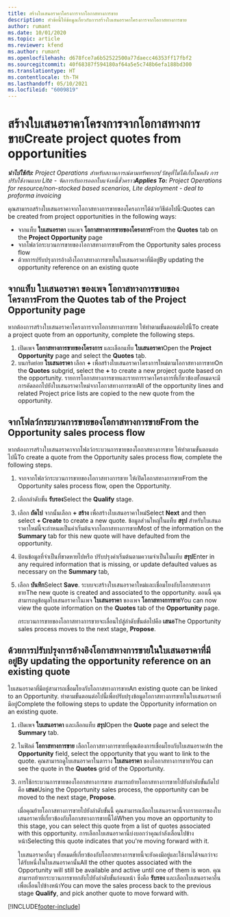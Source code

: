```yaml
---
title: สร้างใบเสนอราคาโครงการจากโอกาสทางการขาย
description: หัวข้อนี้ให้ข้อมูลเกี่ยวกับการสร้างใบเสนอราคาโครงการจากโอกาสทางการขาย
author: rumant
ms.date: 10/01/2020
ms.topic: article
ms.reviewer: kfend
ms.author: rumant
ms.openlocfilehash: d678fce7a6b52522500a77daecc46353ff17fbf2
ms.sourcegitcommit: 40f68387f594180af64a5e5c748b6efa188bd300
ms.translationtype: HT
ms.contentlocale: th-TH
ms.lasthandoff: 05/10/2021
ms.locfileid: "6009819"
---
```

# <a name="create-project-quotes-from-opportunities"></a><span data-ttu-id="3374a-103">สร้างใบเสนอราคาโครงการจากโอกาสทางการขาย</span><span class="sxs-lookup"><span data-stu-id="3374a-103">Create project quotes from opportunities</span></span>

<span data-ttu-id="3374a-104">_**นำไปใช้กับ:** Project Operations สำหรับสถานการณ์ตามทรัพยากร/วัสดุที่ไม่ได้เก็บในคลัง การปรับใช้งานแบบ Lite - จัดการกับการออกใบแจ้งหนี้ชั่วคราว_</span><span class="sxs-lookup"><span data-stu-id="3374a-104">_**Applies To:** Project Operations for resource/non-stocked based scenarios, Lite deployment - deal to proforma invoicing_</span></span>

<span data-ttu-id="3374a-105">คุณสามารถสร้างใบเสนอราคาจากโอกาสทางการขายของโครงการได้ด้วยวิธีต่อไปนี้:</span><span class="sxs-lookup"><span data-stu-id="3374a-105">Quotes can be created from project opportunities in the following ways:</span></span>

- <span data-ttu-id="3374a-106">จากแท็บ **ใบเสนอราคา** บนเพจ **โอกาสทางการขายของโครงการ**</span><span class="sxs-lookup"><span data-stu-id="3374a-106">From the **Quotes** tab on the **Project Opportunity** page</span></span>
- <span data-ttu-id="3374a-107">จากโฟลว์กระบวนการขายของโอกาสทางการขาย</span><span class="sxs-lookup"><span data-stu-id="3374a-107">From the Opportunity sales process flow</span></span>
- <span data-ttu-id="3374a-108">ด้วยการปรับปรุงการอ้างอิงโอกาสทางการขายในใบเสนอราคาที่มีอยู่</span><span class="sxs-lookup"><span data-stu-id="3374a-108">By updating the opportunity reference on an existing quote</span></span>

## <a name="from-the-quotes-tab-of-the-project-opportunity-page"></a><span data-ttu-id="3374a-109">จากแท็บ ใบเสนอราคา ของเพจ โอกาสทางการขายของโครงการ</span><span class="sxs-lookup"><span data-stu-id="3374a-109">From the Quotes tab of the Project Opportunity page</span></span>

<span data-ttu-id="3374a-110">หากต้องการสร้างใบเสนอราคาโครงการจากโอกาสทางการขาย ให้ทำตามขั้นตอนต่อไปนี้</span><span class="sxs-lookup"><span data-stu-id="3374a-110">To create a project quote from an opportunity, complete the following steps.</span></span>

1. <span data-ttu-id="3374a-111">เปิดเพจ **โอกาสทางการขายของโครงการ** และเลือกแท็บ **ใบเสนอราคา**</span><span class="sxs-lookup"><span data-stu-id="3374a-111">Open the **Project Opportunity** page and select the **Quotes** tab.</span></span> 
2. <span data-ttu-id="3374a-112">บนกริดย่อย **ใบเสนอราคา** เลือก **+** เพื่อสร้างใบเสนอราคาโครงการใหม่ตามโอกาสทางการขาย</span><span class="sxs-lookup"><span data-stu-id="3374a-112">On the **Quotes** subgrid, select the **+** to create a new project quote based on the opportunity.</span></span> <span data-ttu-id="3374a-113">รายการโอกาสทางการขายและรายการราคาโครงการที่เกี่ยวข้องทั้งหมดจะมีการคัดลอกไปยังใบเสนอราคาใหม่จากโอกาสทางการขาย</span><span class="sxs-lookup"><span data-stu-id="3374a-113">All of the opportunity lines and related Project price lists are copied to the new quote from the opportunity.</span></span>

## <a name="from-the-opportunity-sales-process-flow"></a><span data-ttu-id="3374a-114">จากโฟลว์กระบวนการขายของโอกาสทางการขาย</span><span class="sxs-lookup"><span data-stu-id="3374a-114">From the Opportunity sales process flow</span></span>

<span data-ttu-id="3374a-115">หากต้องการสร้างใบเสนอราคาจากโฟลว์กระบวนการขายของโอกาสทางการขาย ให้ทำตามขั้นตอนต่อไปนี้</span><span class="sxs-lookup"><span data-stu-id="3374a-115">To create a quote from the Opportunity sales process flow, complete the following steps.</span></span>

1. <span data-ttu-id="3374a-116">จากจากโฟลว์กระบวนการขายของโอกาสทางการขาย ให้เปิดโอกาสทางการขาย</span><span class="sxs-lookup"><span data-stu-id="3374a-116">From the Opportunity sales process flow, open the Opportunity.</span></span>
2. <span data-ttu-id="3374a-117">เลือกลำดับขั้น **รับรอง**</span><span class="sxs-lookup"><span data-stu-id="3374a-117">Select the **Qualify** stage.</span></span> 
3. <span data-ttu-id="3374a-118">เลือก **ถัดไป** จากนั้นเลือก **+ สร้าง** เพื่อสร้างใบเสนอราคาใหม่</span><span class="sxs-lookup"><span data-stu-id="3374a-118">Select **Next** and then select **+ Create** to create a new quote.</span></span> <span data-ttu-id="3374a-119">ข้อมูลส่วนใหญ่ในแท็บ **สรุป** สำหรับใบเสนอราคาใหม่นี้จะกำหนดเป็นค่าเริ่มต้นจากโอกาสทางการขาย</span><span class="sxs-lookup"><span data-stu-id="3374a-119">Most of the information on the **Summary** tab for this new quote will have defaulted from the opportunity.</span></span> 
4. <span data-ttu-id="3374a-120">ป้อนข้อมูลที่จำเป็นที่ขาดหายไปหรือ ปรับปรุงค่าเริ่มต้นตามความจำเป็นในแท็บ **สรุป**</span><span class="sxs-lookup"><span data-stu-id="3374a-120">Enter in any required information that is missing, or update defaulted values as necessary on the **Summary** tab,</span></span>
5. <span data-ttu-id="3374a-121">เลือก **บันทึก**</span><span class="sxs-lookup"><span data-stu-id="3374a-121">Select **Save**.</span></span> <span data-ttu-id="3374a-122">ระบบจะสร้างใบเสนอราคาใหม่และเชื่อมโยงกับโอกาสทางการขาย</span><span class="sxs-lookup"><span data-stu-id="3374a-122">The new quote is created and associated to the opportunity.</span></span> <span data-ttu-id="3374a-123">ตอนนี้ คุณสามารถดูข้อมูลใบเสนอราคาในเพจ **ใบเสนอราคา** ของเพจ **โอกาสทางการขาย**</span><span class="sxs-lookup"><span data-stu-id="3374a-123">You can now view the quote information on the **Quotes** tab of the **Opportunity** page.</span></span> 

   <span data-ttu-id="3374a-124">กระบวนการขายของโอกาสทางการขายจะเลื่อนไปสู่ลำดับขั้นต่อไปคือ **เสนอ**</span><span class="sxs-lookup"><span data-stu-id="3374a-124">The Opportunity sales process moves to the next stage, **Propose**.</span></span>


## <a name="by-updating-the-opportunity-reference-on-an-existing-quote"></a><span data-ttu-id="3374a-125">ด้วยการปรับปรุงการอ้างอิงโอกาสทางการขายในใบเสนอราคาที่มีอยู่</span><span class="sxs-lookup"><span data-stu-id="3374a-125">By updating the opportunity reference on an existing quote</span></span>

<span data-ttu-id="3374a-126">ใบเสนอราคาที่มีอยู่สามารถเชื่อมโยงกับโอกาสทางการขาย</span><span class="sxs-lookup"><span data-stu-id="3374a-126">An existing quote can be linked to an Opportunity.</span></span> <span data-ttu-id="3374a-127">ทำตามขั้นตอนต่อไปนี้เพื่อปรับปรุงข้อมูลโอกาสทางการขายในใบเสนอราคาที่มีอยู่</span><span class="sxs-lookup"><span data-stu-id="3374a-127">Complete the following steps to update the Opportunity information on an existing quote.</span></span>

1. <span data-ttu-id="3374a-128">เปิดเพจ **ใบเสนอราคา** และเลือกแท็บ **สรุป**</span><span class="sxs-lookup"><span data-stu-id="3374a-128">Open the **Quote** page and select the **Summary** tab.</span></span>
2. <span data-ttu-id="3374a-129">ในฟิลด์ **โอกาสทางการขาย** เลือกโอกาสทางการขายที่คุณต้องการเชื่อมโยงกับใบเสนอราคา</span><span class="sxs-lookup"><span data-stu-id="3374a-129">In the **Opportunity** field, select the opportunity that you want to link to the quote.</span></span> <span data-ttu-id="3374a-130">คุณสามารถดูใบเสนอราคาในตาราง **ใบเสนอราคา** ของโอกาสทางการขาย</span><span class="sxs-lookup"><span data-stu-id="3374a-130">You can see the quote in the **Quotes** grid of the Opportunity.</span></span> 
3. <span data-ttu-id="3374a-131">การใช้กระบวนการขายของโอกาสทางการขาย สามารถย้ายโอกาสทางการขายไปยังลำดับขั้นถัดไปคือ **เสนอ**</span><span class="sxs-lookup"><span data-stu-id="3374a-131">Using the Opportunity sales process, the opportunity can be moved to the next stage, **Propose**.</span></span> 

   <span data-ttu-id="3374a-132">เมื่อคุณย้ายโอกาสทางการขายไปยังลำดับขั้นนี้ คุณสามารถเลือกใบเสนอราคานี้จากรายการของใบเสนอราคาที่เกี่ยวข้องกับโอกาสทางการขายนี้ได้</span><span class="sxs-lookup"><span data-stu-id="3374a-132">When you move an opportunity to this stage, you can select this quote from a list of quotes associated with this opportunity.</span></span> <span data-ttu-id="3374a-133">การเลือกใบเสนอราคานี้บ่งบอกว่าคุณกำลังเลื่อนไปข้างหน้า</span><span class="sxs-lookup"><span data-stu-id="3374a-133">Selecting this quote indicates that you're moving forward with it.</span></span>

   <span data-ttu-id="3374a-134">ใบเสนอราคาอื่นๆ ทั้งหมดที่เกี่ยวข้องกับโอกาสทางการขายนี้จะยังคงมีอยู่และใช้งานได้จนกว่าจะได้รับหนึ่งในใบเสนอราคานั้น</span><span class="sxs-lookup"><span data-stu-id="3374a-134">All the other quotes associated with the Opportunity will still be available and active until one of them is won.</span></span> <span data-ttu-id="3374a-135">คุณสามารถย้ายกระบวนการขายกลับไปยังลำดับขั้นก่อนหน้า ซึ่งคือ **รับรอง** และเลือกใบเสนอราคาอื่นเพื่อเลื่อนไปข้างหน้า</span><span class="sxs-lookup"><span data-stu-id="3374a-135">You can move the sales process back to the previous stage **Qualify**, and pick another quote to move forward with.</span></span>


[!INCLUDE[footer-include](../includes/footer-banner.md)]